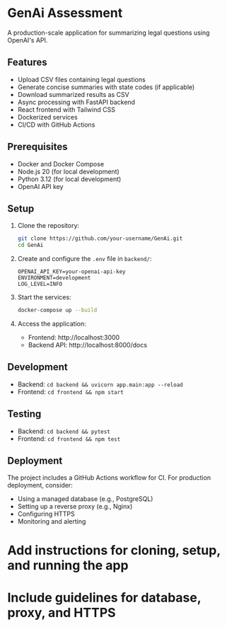 # GenAi Assessment

A production-scale application for summarizing legal questions using OpenAI's API.

## Features
- Upload CSV files containing legal questions
- Generate concise summaries with state codes (if applicable)
- Download summarized results as CSV
- Async processing with FastAPI backend
- React frontend with Tailwind CSS
- Dockerized services
- CI/CD with GitHub Actions

## Prerequisites
- Docker and Docker Compose
- Node.js 20 (for local development)
- Python 3.12 (for local development)
- OpenAI API key

## Setup
1. Clone the repository:
   ```bash
   git clone https://github.com/your-username/GenAi.git
   cd GenAi
   ```

2. Create and configure the `.env` file in `backend/`:
   ```
   OPENAI_API_KEY=your-openai-api-key
   ENVIRONMENT=development
   LOG_LEVEL=INFO
   ```

3. Start the services:
   ```bash
   docker-compose up --build
   ```

4. Access the application:
   - Frontend: http://localhost:3000
   - Backend API: http://localhost:8000/docs

## Development
- Backend: `cd backend && uvicorn app.main:app --reload`
- Frontend: `cd frontend && npm start`

## Testing
- Backend: `cd backend && pytest`
- Frontend: `cd frontend && npm test`

## Deployment
The project includes a GitHub Actions workflow for CI. For production deployment, consider:
- Using a managed database (e.g., PostgreSQL)
- Setting up a reverse proxy (e.g., Nginx)
- Configuring HTTPS
- Monitoring and alerting
# Add instructions for cloning, setup, and running the app
# Include guidelines for database, proxy, and HTTPS
